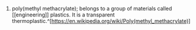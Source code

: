 1. poly(methyl methacrylate); belongs to a group of materials called [[engineering]] plastics. It is a transparent thermoplastic.^[https://en.wikipedia.org/wiki/Poly(methyl_methacrylate)]